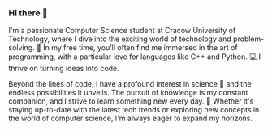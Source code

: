 ### Hi there 👋

I'm a passionate Computer Science student at Cracow University of Technology, where I dive into the exciting world of technology and problem-solving. 🚀 In my free time, you'll often find me immersed in the art of programming, with a particular love for languages like C++ and Python. 💻 I thrive on turning ideas into code.

Beyond the lines of code, I have a profound interest in science 🧪 and the endless possibilities it unveils. The pursuit of knowledge is my constant companion, and I strive to learn something new every day. 🌱 Whether it's staying up-to-date with the latest tech trends or exploring new concepts in the world of computer science, I'm always eager to expand my horizons.

